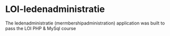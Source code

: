 # LOI-ledenadministratie
The ledenadministratie (mermbershipadministration) application was built to pass the LOI PHP &amp; MySql course

